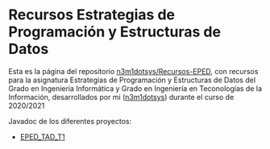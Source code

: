 # Recursos Estrategias de Programación y Estructuras de Datos

Esta es la página del repositorio [n3m1dotsys/Recursos-EPED](https://github.com/n3m1dotsys/Recursos-EPED), con recursos para la asignatura Estrategias de Programación y Estructuras de Datos del Grado en Ingeniería Informática y Grado en Ingeniería en Teconologías de la Información, desarrollados por mi ([n3m1dotsys](https://github.com/n3m1dotsys)) durante el curso de 2020/2021

Javadoc de los diferentes proyectos:

- [EPED_TAD_T1](https://n3m1dotsys.github.io/Recursos-EPED/EPED_TAD_T1/)
